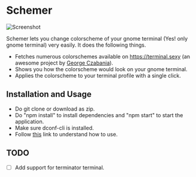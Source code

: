 # Schemer

![Screenshot](https://raw.github.com/urohit011/Schemer/master/screenshot/schemer.png)

Schemer lets you change colorscheme of your gnome terminal (Yes! only gnome terminal) very easily. It does the following things.

- Fetches numerous colorschemes available on https://terminal.sexy (an awesome project by [George Czabania]).
- Shows you how the colorscheme would look on your gnome terminal.
- Applies the colorscheme to your terminal profile with a single click.

## Installation and Usage

- Do git clone <link> or download as zip.
- Do "npm install" to install dependencies and "npm start" to start the application.
- Make sure dconf-cli is installed.
- Follow [this] link to understand how to use. 

## TODO
- [ ] Add support for terminator terminal.

[George Czabania]: https://github.com/stayradiated
[this]: https://vimeo.com/230783127
